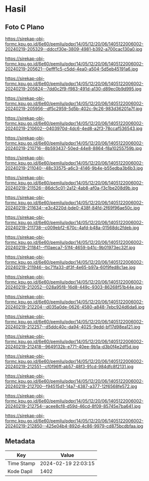# Hasil

## Foto C Plano

https://sirekap-obj-formc.kpu.go.id/6e60/pemilu/pdpr/14/05/12/20/06/1405122006002-20240219-205329--ddccf30e-3809-4981-b392-a700cac130a0.jpg

https://sirekap-obj-formc.kpu.go.id/6e60/pemilu/pdpr/14/05/12/20/06/1405122006002-20240219-205621--0efff1c5-c5dd-4ea0-a504-5d5eb45191a6.jpg

https://sirekap-obj-formc.kpu.go.id/6e60/pemilu/pdpr/14/05/12/20/06/1405122006002-20240219-205824--7dd0c2f9-f983-491d-a130-d89ec0b9d995.jpg

https://sirekap-obj-formc.kpu.go.id/6e60/pemilu/pdpr/14/05/12/20/06/1405122006002-20240219-205956--df5c2959-5d5b-402c-9c26-983d36201a7f.jpg

https://sirekap-obj-formc.kpu.go.id/6e60/pemilu/pdpr/14/05/12/20/06/1405122006002-20240219-210602--0403970d-4dc6-4ed8-a2f3-78ccaf536543.jpg

https://sirekap-obj-formc.kpu.go.id/6e60/pemilu/pdpr/14/05/12/20/06/1405122006002-20240219-210716--8b593437-50ed-44e8-8864-f8a10255759b.jpg

https://sirekap-obj-formc.kpu.go.id/6e60/pemilu/pdpr/14/05/12/20/06/1405122006002-20240219-211040--48c33575-a6c3-4146-9b4e-b55edba3b6b3.jpg

https://sirekap-obj-formc.kpu.go.id/6e60/pemilu/pdpr/14/05/12/20/06/1405122006002-20240219-211526--86dc5c01-2a12-4ab8-af0a-f3c1be208d9b.jpg

https://sirekap-obj-formc.kpu.go.id/6e60/pemilu/pdpr/14/05/12/20/06/1405122006002-20240219-211634--e3c4220d-bde0-438f-84fd-2f69f96ae50c.jpg

https://sirekap-obj-formc.kpu.go.id/6e60/pemilu/pdpr/14/05/12/20/06/1405122006002-20240219-211738--c009ebf2-670c-4afd-b48a-01568dc2fdeb.jpg

https://sirekap-obj-formc.kpu.go.id/6e60/pemilu/pdpr/14/05/12/20/06/1405122006002-20240219-211841--f10aeca7-51f4-4659-b41c-9b01973ec32f.jpg

https://sirekap-obj-formc.kpu.go.id/6e60/pemilu/pdpr/14/05/12/20/06/1405122006002-20240219-211946--bc71fa33-df3f-4e65-b97a-60f9fed8c1ae.jpg

https://sirekap-obj-formc.kpu.go.id/6e60/pemilu/pdpr/14/05/12/20/06/1405122006002-20240219-212052--028a95f8-16d8-449c-9303-86268f51b44e.jpg

https://sirekap-obj-formc.kpu.go.id/6e60/pemilu/pdpr/14/05/12/20/06/1405122006002-20240219-212204--d035a0de-0626-4580-a848-7ebc924d6da6.jpg

https://sirekap-obj-formc.kpu.go.id/6e60/pemilu/pdpr/14/05/12/20/06/1405122006002-20240219-212257--d5ddc40c-da94-4025-9edd-bf17d98ea121.jpg

https://sirekap-obj-formc.kpu.go.id/6e60/pemilu/pdpr/14/05/12/20/06/1405122006002-20240219-212418--9649132b-e771-40ee-9b1a-d3b0f4e2df5d.jpg

https://sirekap-obj-formc.kpu.go.id/6e60/pemilu/pdpr/14/05/12/20/06/1405122006002-20240219-212551--cf0f96ff-ab57-48f3-91cd-984dfc8f2131.jpg

https://sirekap-obj-formc.kpu.go.id/6e60/pemilu/pdpr/14/05/12/20/06/1405122006002-20240219-212700--f94515d1-14a7-4387-a377-12f6568fe572.jpg

https://sirekap-obj-formc.kpu.go.id/6e60/pemilu/pdpr/14/05/12/20/06/1405122006002-20240219-212754--acee8cf8-d59d-46cd-8f09-85745e7ba641.jpg

https://sirekap-obj-formc.kpu.go.id/6e60/pemilu/pdpr/14/05/12/20/06/1405122006002-20240219-212850--425e04b4-892d-4c86-9979-cd875bcdbfaa.jpg


## Metadata

| Key        | Value               |
| ---------- | ------------------- |
| Time Stamp | 2024-02-19 22:03:15 |
| Kode Dapil | 1402                |



